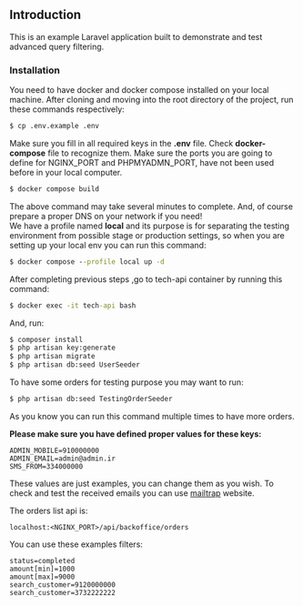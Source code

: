 ## Introduction
This is an example Laravel application built to demonstrate and test advanced query filtering.    
### Installation
You need to have docker and docker compose installed on your local machine.
After cloning and moving into the root directory of the project, run these commands respectively:
```cmd
$ cp .env.example .env
```
Make sure you fill in all required keys in the **.env** file. Check **docker-compose** file to recognize them.
Make sure the ports you are going to define for NGINX_PORT and PHPMYADMN_PORT, have not been used before in your local computer.
```cmd
$ docker compose build
```
The above command may take several minutes to complete. And, of course prepare a proper DNS on your network if you need!   
We have a profile named **local** and its purpose is for separating the testing environment from possible stage or production settings, so when you are setting up your local env you can run this command:
```cmd
$ docker compose --profile local up -d
```
After completing previous steps ,go to tech-api container by running this command:
```cmd
$ docker exec -it tech-api bash
```
And, run:
```cmd
$ composer install
$ php artisan key:generate
$ php artisan migrate
$ php artisan db:seed UserSeeder
```
To have some orders for testing purpose you may want to run: 
```cmd
$ php artisan db:seed TestingOrderSeeder
```
As you know you can run this command multiple times to have more orders.  

**Please make sure you have defined proper values for these keys:**
```
ADMIN_MOBILE=910000000
ADMIN_EMAIL=admin@admin.ir
SMS_FROM=334000000
```
These values are just examples, you can change them as you wish.
To check and test the received emails you can use [mailtrap](https://mailtrap.io/) website.    

The orders list api is:
```
localhost:<NGINX_PORT>/api/backoffice/orders
```
You can use these examples filters:
```
status=completed
amount[min]=1000
amount[max]=9000
search_customer=9120000000
search_customer=3732222222
```

